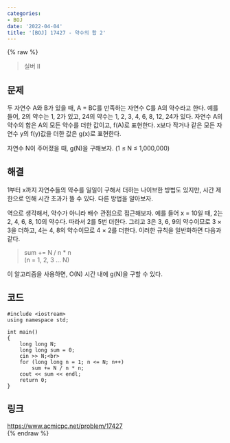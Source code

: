 ```yaml
---
categories:
- BOJ
date: '2022-04-04'
title: '[BOJ] 17427 - 약수의 합 2'
---
```


{% raw %}
> 실버 II<br>

## 문제
두 자연수 A와 B가 있을 때, A = BC를 만족하는 자연수 C를 A의 약수라고 한다. 예를 들어, 2의 약수는 1, 2가 있고, 24의 약수는 1, 2, 3, 4, 6, 8, 12, 24가 있다. 자연수 A의 약수의 합은 A의 모든 약수를 더한 값이고, f(A)로 표현한다. x보다 작거나 같은 모든 자연수 y의 f(y)값을 더한 값은 g(x)로 표현한다.

자연수 N이 주어졌을 때, g(N)을 구해보자. (1 ≤ N ≤ 1,000,000)

##  해결
1부터 x까지 자연수들의 약수를 일일이 구해서 더하는 나이브한 방법도 있지만, 시간 제한으로 인해 시간 초과가 뜰 수 있다. 다른 방법을 알아보자.

역으로 생각해서, 약수가 아니라 배수 관점으로 접근해보자. 예를 들어 x = 10일 때, 2는 2, 4, 6, 8, 10의 약수다. 따라서 2를 5번 더한다. 그리고 3은 3, 6, 9의 약수이므로 3 × 3을 더하고, 4는 4, 8의 약수이므로 4 × 2를 더한다. 이러한 규칙을 일반화하면 다음과 같다.

> sum += N / n * n<br>
> (n = 1, 2, 3 ... N)<br>

이 알고리즘을 사용하면, O(N) 시간 내에 g(N)을 구할 수 있다.

## 코드
```
#include <iostream>
using namespace std;

int main()
{
	long long N;
	long long sum = 0;
	cin >> N;<br>
	for (long long n = 1; n <= N; n++)
		sum += N / n * n;
	cout << sum << endl;
	return 0;
}
```

## 링크
https://www.acmicpc.net/problem/17427<br>
{% endraw %}